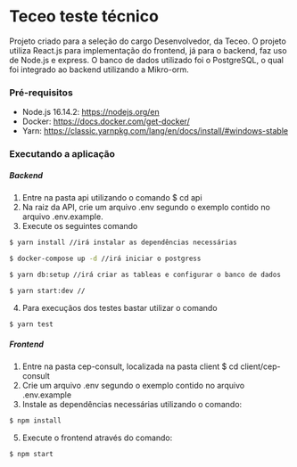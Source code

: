 # Teceo teste técnico
Projeto criado para a seleção do cargo Desenvolvedor, da Teceo. O projeto utiliza React.js para implementação do frontend, já para o backend, faz uso de Node.js e express. O banco de dados utilizado foi o PostgreSQL, o qual foi integrado ao backend utilizando a Mikro-orm.

### Pré-requisitos
* Node.js 16.14.2: https://nodejs.org/en
* Docker: https://docs.docker.com/get-docker/
* Yarn: https://classic.yarnpkg.com/lang/en/docs/install/#windows-stable

### Executando a aplicação
##### Backend
1. Entre na pasta api utilizando o comando  $ cd api
2. Na raiz da API, crie um arquivo .env segundo o exemplo contido no arquivo .env.example.
3. Execute os seguintes comando
```bash
$ yarn install //irá instalar as dependências necessárias

$ docker-compose up -d //irá iniciar o postgress

$ yarn db:setup //irá criar as tableas e configurar o banco de dados

$ yarn start:dev //
```

4. Para execuçãos dos testes bastar utilizar o comando 
```bash
$ yarn test
```

##### Frontend

1. Entre na pasta cep-consult, localizada na pasta client
$ cd client/cep-consult
2. Crie um arquivo .env segundo o exemplo contido no arquivo .env.example
3. Instale as dependências necessárias utilizando o comando:
```bash
$ npm install
```
5. Execute o frontend através do comando:
```bash
$ npm start
```